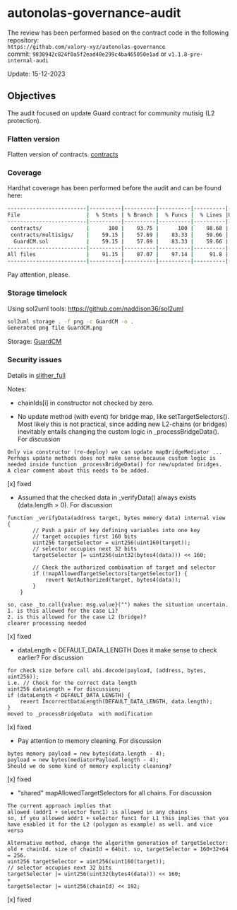 # autonolas-governance-audit
The review has been performed based on the contract code in the following repository:<br>
`https://github.com/valory-xyz/autonolas-governance` <br>
commit: `9838942c824f0a5f2ead48e299c4ba465050e1ad` or `v1.1.8-pre-internal-audi` <br> 

Update: 15-12-2023  <br>

## Objectives
The audit focused on update Guard contract for community mutisig (L2 protection). <BR>

### Flatten version
Flatten version of contracts. [contracts](https://github.com/valory-xyz/autonolas-governance/blob/main/audits/internal8/analysis/contracts)

### Coverage
Hardhat coverage has been performed before the audit and can be found here:
```sh
-------------------------|----------|----------|----------|----------|----------------|
File                     |  % Stmts | % Branch |  % Funcs |  % Lines |Uncovered Lines |
-------------------------|----------|----------|----------|----------|----------------|
 contracts/              |      100 |    93.75 |      100 |    98.68 |                |
 contracts/multisigs/    |    59.15 |    57.69 |    83.33 |    59.66 |                |
  GuardCM.sol            |    59.15 |    57.69 |    83.33 |    59.66 |... 327,364,367 |
-------------------------|----------|----------|----------|----------|----------------|
All files                |    91.15 |    87.07 |    97.14 |     91.8 |                |
-------------------------|----------|----------|----------|----------|----------------|
```
Pay attention, please.  

### Storage timelock
Using sol2uml tools: https://github.com/naddison36/sol2uml <br>
```bash
sol2uml storage . -f png -c GuardCM -o .
Generated png file GuardCM.png
```
Storage: [GuardCM](https://github.com/valory-xyz/autonolas-governance/blob/main/audits/internal8/analysis/GuardCM.png)

### Security issues
Details in [slither_full](https://github.com/valory-xyz/autonolas-governance/blob/main/audits/internal8/analysis/slither_full.txt) <br>

Notes: <br>
- chainIds[i] in constructor not checked by zero. 

- No update method (with event) for bridge map, like setTargetSelectors(). <br>
Most likely this is not practical, since adding new L2-chains (or bridges) inevitably entails changing the custom logic in _processBridgeData(). <br>
For discussion
```
Only via constructor (re-deploy) we can update mapBridgeMediator ...
Perhaps update methods does not make sense because custom logic is needed inside function _processBridgeData() for new/updated bridges.
A clear comment about this needs to be added.
```
[x] fixed

- Assumed that the checked data in _verifyData() always exists (data.length > 0). For discussion
```
function _verifyData(address target, bytes memory data) internal view {
        // Push a pair of key defining variables into one key
        // target occupies first 160 bits
        uint256 targetSelector = uint256(uint160(target));
        // selector occupies next 32 bits
        targetSelector |= uint256(uint32(bytes4(data))) << 160;

        // Check the authorized combination of target and selector
        if (!mapAllowedTargetSelectors[targetSelector]) {
            revert NotAuthorized(target, bytes4(data));
        }
    }

so, case _to.call{value: msg.value}("") makes the situation uncertain.
1. is this allowed for the case L1?
2. is this allowed for the case L2 (bridge)?
clearer processing needed
```
[x] fixed

- dataLength < DEFAULT_DATA_LENGTH Does it make sense to check earlier? For discussion
```
for check size before call abi.decode(payload, (address, bytes, uint256));
i.e. // Check for the correct data length
uint256 dataLength = For discussion;
if (dataLength < DEFAULT_DATA_LENGTH) {
    revert IncorrectDataLength(DEFAULT_DATA_LENGTH, data.length);
}
moved to _processBridgeData  with modification 
```
[x] fixed

- Pay attention to memory cleaning. For discussion
```
bytes memory payload = new bytes(data.length - 4);
payload = new bytes(mediatorPayload.length - 4);
Should we do some kind of memory explicity cleaning?
```
[x] fixed

- "shared" mapAllowedTargetSelectors for all chains. For discussion
```
The current approach implies that
allowed (addr1 + selector func1) is allowed in any chains
so, if you allowed addr1 + selector func1 for L1 this implies that you have enabled it for the L2 (polygon as example) as well. and vice versa

Alternative method, change the algorithm generation of targetSelector: old + chainId. size of chainId = 64bit. so, targetSelector = 160+32+64 = 256.
uint256 targetSelector = uint256(uint160(target));
// selector occupies next 32 bits
targetSelector |= uint256(uint32(bytes4(data))) << 160;
+
targetSelector |= uint256(chainId) << 192;
```
[x] fixed







 
